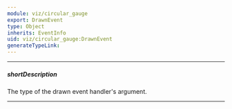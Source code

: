 ```yaml
---
module: viz/circular_gauge
export: DrawnEvent
type: Object
inherits: EventInfo
uid: viz/circular_gauge:DrawnEvent
generateTypeLink: 
---
```

---
##### shortDescription
The type of the drawn event handler's argument.

---
<!-- Description goes here -->